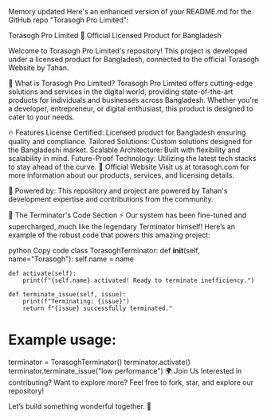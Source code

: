 
Memory updated
Here's an enhanced version of your README.md for the GitHub repo "Torasogh Pro Limited":

Torasogh Pro Limited 🌟
Official Licensed Product for Bangladesh

Welcome to Torasogh Pro Limited's repository! This project is developed under a licensed product for Bangladesh, connected to the official Torasogh Website by Tahan.

🚀 What is Torasogh Pro Limited?
Torasogh Pro Limited offers cutting-edge solutions and services in the digital world, providing state-of-the-art products for individuals and businesses across Bangladesh. Whether you're a developer, entrepreneur, or digital enthusiast, this product is designed to cater to your needs.

🔥 Features
License Certified: Licensed product for Bangladesh ensuring quality and compliance.
Tailored Solutions: Custom solutions designed for the Bangladeshi market.
Scalable Architecture: Built with flexibility and scalability in mind.
Future-Proof Technology: Utilizing the latest tech stacks to stay ahead of the curve.
💼 Official Website
Visit us at torasogh.com for more information about our products, services, and licensing details.

🦾 Powered by:
This repository and project are powered by Tahan's development expertise and contributions from the community.

🤖 The Terminator's Code Section ⚡
Our system has been fine-tuned and supercharged, much like the legendary Terminator himself! Here’s an example of the robust code that powers this amazing project:

python
Copy code
class TorasoghTerminator:
    def __init__(self, name="Torasogh"):
        self.name = name

    def activate(self):
        print(f"{self.name} activated! Ready to terminate inefficiency.")
    
    def terminate_issue(self, issue):
        print(f"Terminating: {issue}")
        return f"{issue} successfully terminated."

# Example usage:
terminator = TorasoghTerminator()
terminator.activate()
terminator.terminate_issue("low performance")
🌍 Join Us
Interested in contributing? Want to explore more? Feel free to fork, star, and explore our repository!

Let’s build something wonderful together. 🎉

